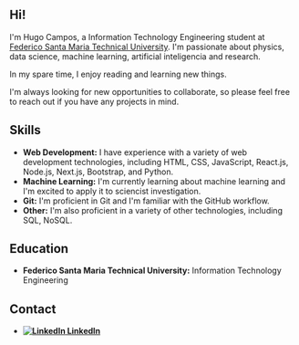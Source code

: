 ## Hi!

I'm Hugo Campos, a Information Technology Engineering student at <a href="https://usm.cl/en/home/">Federico Santa Maria Technical University</a>. I'm passionate about physics, data science, machine learning, artificial inteligencia and research.

In my spare time, I enjoy reading and learning new things.

I'm always looking for new opportunities to collaborate, so please feel free to reach out if you have any projects in mind.

## Skills

* **Web Development:** I have experience with a variety of web development technologies, including HTML, CSS, JavaScript, React.js, Node.js, Next.js, Bootstrap, and Python.
* **Machine Learning:** I'm currently learning about machine learning and I'm excited to apply it to sciencist investigation.
* **Git:** I'm proficient in Git and I'm familiar with the GitHub workflow.
* **Other:** I'm also proficient in a variety of other technologies, including SQL, NoSQL.

## Education

* **Federico Santa Maria Technical University:** Information Technology Engineering

## Contact

* <a href="https://www.linkedin.com/in/uwo-o">**![LinkedIn](https://upload.wikimedia.org/wikipedia/commons/thumb/a/a9/LinkedIn_icon.svg/21px-LinkedIn_icon.svg.png) LinkedIn**</a>

